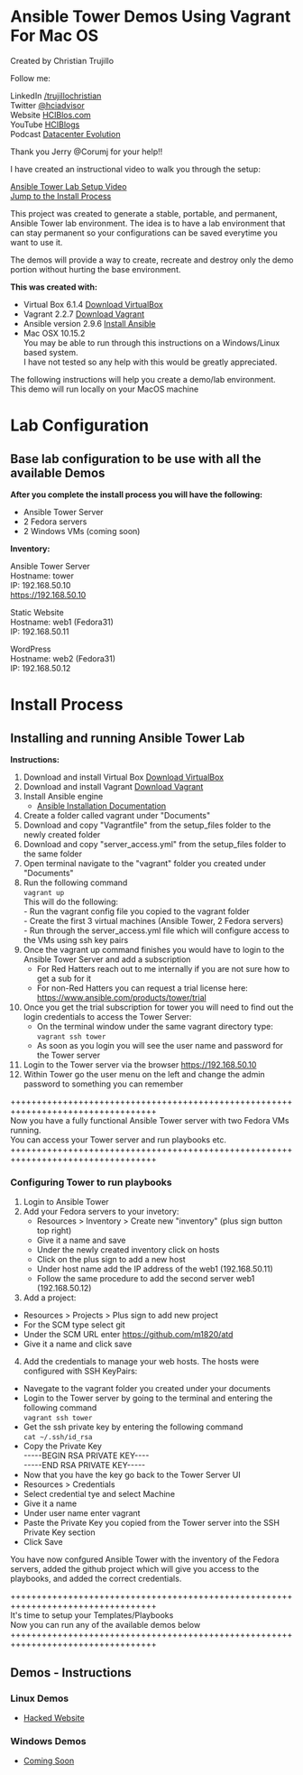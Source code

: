 # Ansible Tower Demos Using Vagrant For Mac OS 
Created by Christian Trujillo   

Follow me:  

LinkedIn [/trujillochristian](https://linkedin.com/in/trujillochristian)  
Twitter [@hciadvisor](https://twitter.com/hciadvisor)  
Website [HCIBlos.com](https://hciblogs.com)  
YouTube [HCIBlogs](https://www.youtube.com/channel/UCuzUAh-TVnbfwa8VxhWrUVg)    
Podcast [Datacenter Evolution](https://hciblogs.com/show/)  


Thank you Jerry @Corumj for your help!!

I have created an instructional video to walk you through the setup:

[Ansible Tower Lab Setup Video](https://youtu.be/b3Utw4YGmOI)   
[Jump to the Install Process](#Install-Process)

This project was created to generate a stable, portable, and permanent, Ansible Tower lab environment.
The idea is to have a lab environment that can stay permanent so your configurations can be saved everytime you want to use it.

The demos will provide a way to create, recreate and destroy only the demo portion without hurting the base environment. 


<b>This was created with: </b> 
- Virtual Box 6.1.4 [Download VirtualBox](https://www.virtualbox.org/wiki/Downloads)  
- Vagrant 2.2.7 [Download Vagrant](https://www.vagrantup.com/downloads.html)  
- Ansible version 2.9.6 [Install Ansible](https://docs.ansible.com/ansible/latest/installation_guide/intro_installation.html#installing-ansible-on-macos)  
- Mac OSX 10.15.2   
You may be able to run through this instructions on a Windows/Linux based system.  
I have not tested so any help with this would be greatly appreciated.   


The following instructions will help you create a demo/lab environment.  
This demo will run locally on your MacOS machine


<h1>Lab Configuration</h1>
<h2>Base lab configuration to be use with all the available Demos</h2>  

<b>After you complete the install process you will have the following:</b>  

- Ansible Tower Server  
- 2 Fedora servers
- 2 Windows VMs (coming soon)

<b>Inventory:</b>

Ansible Tower Server  
Hostname: tower  
IP: 192.168.50.10    
https://192.168.50.10

Static Website  
Hostname: web1  (Fedora31)  
IP: 192.168.50.11  

WordPress  
Hostname: web2 (Fedora31)  
IP: 192.168.50.12  

# Install Process  
<h2>Installing and running Ansible Tower Lab</h2>
<b>Instructions: </b>

1. Download and install Virtual Box [Download VirtualBox](https://www.virtualbox.org/wiki/Downloads) 
2. Download and install Vagrant [Download Vagrant](https://www.vagrantup.com/downloads.html) 
3. Install Ansible engine
    - [Ansible Installation Documentation](https://docs.ansible.com/ansible/latest/installation_guide/intro_installation.html#installing-ansible-on-macos)  
4. Create a folder called vagrant under "Documents"
5. Download and copy "Vagrantfile" from the setup_files folder to the newly created folder
6. Download and copy "server_access.yml" from the setup_files folder to the same folder
7. Open terminal navigate to the "vagrant" folder you created under "Documents"
8. Run the following command  
    `vagrant up `   
    This will do the following:  
        - Run the vagrant config file you copied to the vagrant folder   
        - Create the first 3 virtual machines (Ansible Tower, 2 Fedora servers)    
        - Run through the server_access.yml file which will configure access to the VMs using ssh key pairs  
9. Once the vagrant up command finishes you would have to login to the Ansible Tower Server and add a subscription  
    - For Red Hatters reach out to me internally if you are not sure how to get a sub for it
    - For non-Red Hatters you can request a trial license here: https://www.ansible.com/products/tower/trial  
10. Once you get the trial subscription for tower you will need to find out the login credentials to access the Tower Server:
    - On the terminal window under the same vagrant directory type: `vagrant ssh tower`  
    - As soon as you login you will see the user name and password for the Tower server
11. Login to the Tower server via the browser https://192.168.50.10
12. Within Tower go the user menu on the left and change the admin password to something you can remember

++++++++++++++++++++++++++++++++++++++++++++++++++++++++++++++++++++++++++++++++++  
Now you have a fully functional Ansible Tower server with two Fedora VMs running.   
You can access your Tower server and run playbooks etc.  
++++++++++++++++++++++++++++++++++++++++++++++++++++++++++++++++++++++++++++++++++  

### Configuring Tower to run playbooks

1. Login to Ansible Tower
2. Add your Fedora servers to your invetory:
   - Resources > Inventory > Create new "inventory" (plus sign button top right)
   - Give it a name and save
   - Under the newly created inventory click on hosts
   - Click on the plus sign to add a new host
   - Under host name add the IP address of the web1 (192.168.50.11)
   - Follow the same procedure to add the second server web1 (192.168.50.12)
 3. Add a project:
   - Resources > Projects > Plus sign to add new project
   - For the SCM type select git 
   - Under the SCM URL enter https://github.com/m1820/atd
   - Give it a name and click save
 4. Add the credentials to manage your web hosts. The hosts were configured with SSH KeyPairs:
   - Navegate to the vagrant folder you created under your documents
   - Login to the Tower server by going to the terminal and entering the following command  
     ` vagrant ssh tower `
   - Get the ssh private key by entering the following command  
     `cat ~/.ssh/id_rsa`
   - Copy the Private Key   
     -----BEGIN RSA PRIVATE KEY----  
     -----END RSA PRIVATE KEY-----  
   - Now that you have the key go back to the Tower Server UI
   - Resources > Credentials
   - Select credential tye and select Machine
   - Give it a name
   - Under user name enter vagrant
   - Paste the Private Key you copied from the Tower server into the SSH Private Key section
   - Click Save

You have now confgured Ansible Tower with the inventory of the Fedora servers, added the github project which will give you access to the playbooks, and added the correct credentials.

++++++++++++++++++++++++++++++++++++++++++++++++++++++++++++++++++++++++++++++++++  
It's time to setup your Templates/Playbooks   
Now you can run any of the available demos below  
++++++++++++++++++++++++++++++++++++++++++++++++++++++++++++++++++++++++++++++++++  

<h2>Demos - Instructions</h2>
<h3> Linux Demos </h3>
<ul>
  <li><a href="https://github.com/m1820/atd/blob/master/Demos/Linux/hacked_website_demo/">Hacked Website</a> </li> 
</ul>
<h3> Windows Demos </h3>
<ul>
  <li><a href="#">Coming Soon</a> </li> 
</ul>
